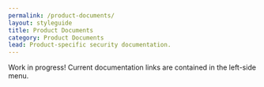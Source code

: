 ```yaml
---
permalink: /product-documents/
layout: styleguide
title: Product Documents
category: Product Documents
lead: Product-specific security documentation.
---
```

Work in progress! Current documentation links are contained in the left-side menu.

<!--
| Product | Common Criteria | FIPS 140-2 | USGv6 / IPv6 | Section 508 / VPAT | Configuration Guides |
|:--------|:---------------:|:----------:|:------------:|:------------------:|:--------------------:|
| [Red Hat Enterprise Linux 6.x](rhel6/) | <span class="usa-label-big">COMPLETE</span> | <span class="usa-label-big">COMPLETE</span> | <span class="usa-label-big">COMPLETE</span> | <span class="usa-label-big">COMPLETE</span> | <span class="usa-label-big">COMPLETE</span> |
| [Red Hat Enterprise Linux 7.x](rhel7/) | <span class="usa-label-big">COMPLETE</span> | <span class="usa-label-big">COMPLETE</span> | <span class="usa-label-big">COMPLETE</span> | <span class="usa-label-big">COMPLETE</span> | <span class="usa-label-big">COMPLETE</span> |
-->